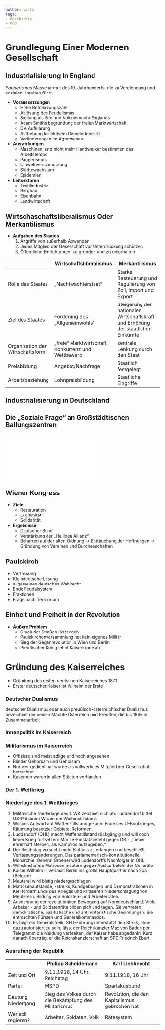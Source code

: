 ```yaml
---
author: karlz
tags:
- Geschichte
- FGB
---
```


# Grundlegung Einer Modernen Gesellschaft

## Industrialisierung in England

*Pauperismus* Massenarmut des 19. Jahrhunderts, die zu Verelendung und sozialen Unruhen führt

- **Voraussetzungen**
	- Hohe Befölkerungszahl
	- Ablösung des Feudalismus
	- Stellung als See und Koloniemacht Englands
	- Adam Smiths begründung der freien Marktwirtschaft
	- Die Aufklärung
	- Aufhebung kollektivem Gemeindebesitz
	- Veränderungen im Agrarwesen
- **Auswirkungen**
	- Maschinen, und nicht mehr Handwerker bestimmen das Arbeitstempo
	- Pauperismus
	- Umweltverschmutzung
	- Städtewachstum
	- Epidemien
- **Leitsektoren**
	- Textilindustrie
	- Bergbau
	- Eisenbahn
	- Landwirtschaft

## Wirtschaschaftsliberalismus Oder Merkantilismus

- **Aufgaben des Staates**
	1. Angriffe von außerhalb Abwenden
	1. Jedes Mitglied der Gesellschaft vor Unterdrückung schützen
	1. Öffentliche Einrichtungen zu gründen und zu unterhalten

|                                  | Wirtschaftsliberalismus                            | Merkantilismus                                                                    |
| -------------------------------- | -------------------------------------------------- | --------------------------------------------------------------------------------- |
| Rolle des Staates                | „Nachtwächterstaat“                                | Starke Besteuerung und Regulierung von Zoll, Import und Export                    |
| Ziel des Staates                 | Förderung des „Allgemeinwohls“                     | Steigerung der nationalen Wirtschaftskraft und Erhöhung der staatlichen Einkünfte |
| Organisation der Wirtschaftsform | „freie“ Marktwirtschaft, Konkurrenz und Wettbewerb | zentrale Lenkung durch den Staat                                                  |
| Preisbildung                     | Angebot/Nachfrage                                  | Staatlich festgelegt                                                              |
| Arbeitsbeziehung                 | Lohnpreisbildung                                   | Staatliche Eingriffe                                                              |

## Industrialisierung in Deutschland

## Die „Soziale Frage“ an Großstädtischen Ballungszentren

![Mann der Arbeit aufgewacht - AB2 - Schüler](Mann%20der%20Arbeit%20aufgewacht%20-%20AB2%20-%20Schüler.pdf)

## Wiener Kongress

- **Ziele**
	- Restauration
	- Legitimität
	- Solidarität
- **Ergebnisse**
	- Deutscher Bund
	- Verstärkung der „Heiligen Allianz“
	- Beharren auf der alten Ordnung → Enttäuchung der Hoffnungen → Gründung von Vereinen und Burchenschaften

## Paulskirch

- Verfassung
- Kleindeutsche Lösung
- allgemeines deutsches Wahlrecht
- Ende Feudalsystem
- Fraktionen
- Frage nach Territorium

## Einheit und Freiheit in der Revolution

- **Äußere Problem**
	- Druck der Straßen lässt nach
	- Paulskirchenversammlung hat kein eigenes Militär
	- Sieg der Gegenrevolution in Wien und Berlin
	- Preußischer König lehnt Kaiserkrone ab

# Gründung des Kaiserreiches

- Gründung des ersten deutschen Kaiserreiches 1871
- Erster deutscher Kaiser ist Wilhelm der Erste

### Deutscher Dualismus

deutscher Dualismus oder auch preußisch-österreichischer Dualismus bezeichnet die beiden Mächte Österreich und Preußen, die bis 1866 in Zusammenarbeit

### Innenpolitik im Kaiserreich

### Militarismus im Kaiserreich

- Offiziere sind meist adlige und hoch angesehen
- Blinder Gehorsam und Gehorsam
- Nur wer gedient hat wurde als vollwertiges Mitglied der Gesellschaft betrachtet
- Kasernen waren in allen Städten vorhanden

### Der 1. Weltkrieg

### Niederlage des 1. Weltkrieges

1. Militärische Niederlage des 1. WK zeichnet sich ab: Luddendorf bittet US-Präsident Wilson um Waffenstillstand.
2. Wilsons Antwort auf Waffenstillstandgesuch: Ende des U-Bootkrieges, Räumung besetzter Gebiete, Reformen.
3. Luddendorf (OHL) macht Waffenstillstand rückgängig und will doch lieber Krieg fortsetzen: Marine-Einstatzbefehl gegen GB - „Lieber ehrenhaft sterben, als Kampflos aufzugeben.“
4. Der Reichstag versucht mehr Einfluss zu erlangen und beschließt Verfassungsänderungen. Das parlamentarisch-konstitutionelle Monarchie. General Groener wird Ludendorffs Nachfolger in OHL
5. Wilhelmshafen: Matrosen meutern gegen Auslaufbefehl der Generäle
6. Kaiser Wilhelm II. verlässt Berlin ins große Hauptquartier nach Spa (Belgien) 
7. Meuterei wird blutig niedergeschlagen
8. Matrosenaufstände, -streiks, Kundgebungen und Demonstrationen in Kiel fordern Ende des Krieges und kritisieren Niederschlagung von Meuterern. Bildung von Soldaten- und Arbeiterräten.
9. Ausdehnung der revolutionären Bewegung auf Norddeutschland. Viele Arbeiter - und Soldatenräte bilden sich und tagen. Sie vertreten demokratische, pazifistische und antimilitaristische Gesinnungen. Sie entmachten Fürsten und Generalkommandos.
10. Es folgt ein Generalstreik: SPD-Führung unterstützt den Streik, ohne dazu autorisiert zu sein, lässt der Reichskanzler Max von Baden per Telegramm die Meldung verbreiten, der Kaiser habe abgedankt. Kurz danach überträgt er die Reichskanzlerschaft an SPD Friedrich Ebert.

### Ausrufung der Republik

|                    | Philipp Scheidemann                                   | Karl Liebknecht                                |
| ------------------ | ----------------------------------------------------- | ---------------------------------------------- |
| Zeit und Ort       | 9.11.1918, 14 Uhr, Reichstag                          | 9.11.1918, 16 Uhr                              |
| Partei             | MSPD                                                  | Spartakusbund                                  |
| Deutung Niedergang | Sieg des Volkes durch die Bekämpfung des Militarismus | Revolution, die den Kapitalismus gebrochen hat |
| Wer soll regieren? | Arbeiter, Soldaten, Volk                              | Rätesystem                                     |
